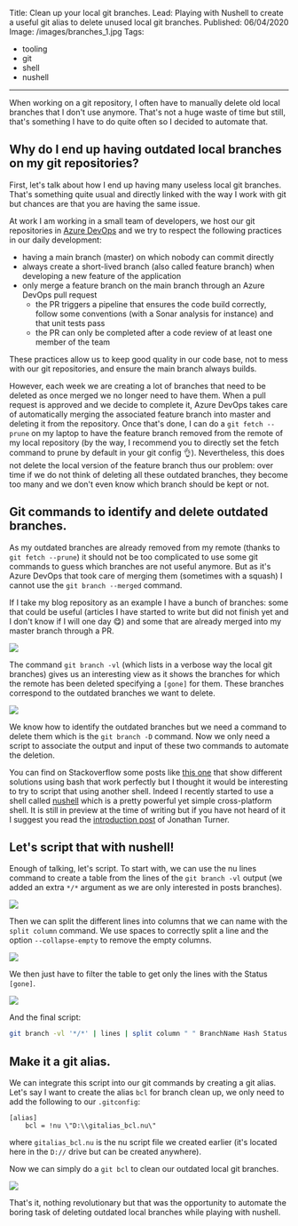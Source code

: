 Title: Clean up your local git branches.
Lead: Playing with Nushell to create a useful git alias to delete unused local git branches.
Published: 06/04/2020
Image: /images/branches_1.jpg
Tags:
  - tooling
  - git
  - shell
  - nushell
---
When working on a git repository, I often have to manually delete old local branches that I don't use anymore. That's not a huge waste of time but still, that's something I have to do quite often so I decided to automate that.

## Why do I end up having outdated local branches on my git repositories?

First, let's talk about how I end up having many useless local git branches. That's something quite usual and directly linked with the way I work with git but chances are that you are having the same issue.

At work I am working in a small team of developers, we host our git repositories in [Azure DevOps](https://azure.microsoft.com/en-us/services/devops/repos/) and we try to respect the following practices in our daily development:
- having a main branch (master) on which nobody can commit directly
- always create a short-lived branch (also called feature branch) when developing a new feature of the application
- only merge a feature branch on the main branch through an Azure DevOps pull request
  - the PR triggers a pipeline that ensures the code build correctly, follow some conventions (with a Sonar analysis for instance) and that unit tests pass
  - the PR can only be completed after a code review of at least one member of the team
  
These practices allow us to keep good quality in our code base, not to mess with our git repositories, and ensure the main branch always builds.

However, each week we are creating a lot of branches that need to be deleted as once merged we no longer need to have them. When a pull request is approved and we decide to complete it, Azure DevOps takes care of automatically merging the associated feature branch into master and deleting it from the repository. Once that's done, I can do a `git fetch --prune` on my laptop to have the feature branch removed from the remote of my local repository (by the way, I recommend you to directly set the fetch command to prune by default in your git config 👌). Nevertheless, this does not delete the local version of the feature branch thus our problem: over time if we do not think of deleting all these outdated branches, they become too many and we don't even know which branch should be kept or not.

## Git commands to identify and delete outdated branches.

As my outdated branches are already removed from my remote (thanks to `git fetch --prune`) it should not be too complicated to use some git commands to guess which branches are not useful anymore. But as it's Azure DevOps that took care of merging them (sometimes with a squash) I cannot use the `git branch --merged` command.

If I take my blog repository as an example I have a bunch of branches: some that could be useful (articles I have started to write but did not finish yet and I don't know if I will one day 😋) and some that are already merged into my master branch through a PR.

<img src="/posts/images/cleaningbranches_shell_1.png" class="img-fluid centered-img">

The command `git branch -vl` (which lists in a verbose way the local git branches) gives us an interesting view as it shows the branches for which the remote has been deleted specifying a `[gone]` for them. These branches correspond to the outdated branches we want to delete.

<img src="/posts/images/cleaningbranches_shell_2.png" class="img-fluid centered-img">

We know how to identify the outdated branches but we need a command to delete them which is the `git branch -D` command. Now we only need a script to associate the output and input of these two commands to automate the deletion.

You can find on Stackoverflow some posts like [this one](https://stackoverflow.com/questions/7726949/remove-tracking-branches-no-longer-on-remote) that show different solutions using bash that work perfectly but I thought it would be interesting to try to script that using another shell. Indeed I recently started to use a shell called [nushell](https://github.com/nushell/nushell) which is a pretty powerful yet simple cross-platform shell. It is still in preview at the time of writing but if you have not heard of it I suggest you read the [introduction post](https://www.jonathanturner.org/2019/08/introducing-nushell.html) of Jonathan Turner.

## Let's script that with nushell!

Enough of talking, let's script.
To start with, we can use the nu lines command to create a table from the lines of the `git branch -vl` output (we added an extra `*/*` argument as we are only interested in posts branches).

<img src="/posts/images/cleaningbranches_shell_3.png" class="img-fluid centered-img">

Then we can split the different lines into columns that we can name with the `split column` command. We use spaces to correctly split a line and the option `--collapse-empty` to remove the empty columns.

<img src="/posts/images/cleaningbranches_shell_4.png" class="img-fluid centered-img">

We then just have to filter the table to get only the lines with the Status `[gone]`.

<img src="/posts/images/cleaningbranches_shell_5.png" class="img-fluid centered-img">

And the final script:
```bash
git branch -vl '*/*' | lines | split column " " BranchName Hash Status --collapse-empty | where Status == '[gone]' | each { git branch -D $it.BranchName }
```

## Make it a git alias.

We can integrate this script into our git commands by creating a git alias. Let's say I want to create the alias `bcl` for branch clean up, we only need to add the following to our `.gitconfig`:

```git
[alias]
	bcl = !nu \"D:\\gitalias_bcl.nu\"
```

where `gitalias_bcl.nu` is the nu script file we created earlier (it's located here in the `D://` drive but can be created anywhere). 

Now we can simply do a `git bcl` to clean our outdated local git branches.

<img src="/posts/images/cleaningbranches_shell_6.png" class="img-fluid centered-img">

That's it, nothing revolutionary but that was the opportunity to automate the boring task of deleting outdated local branches while playing with nushell.
